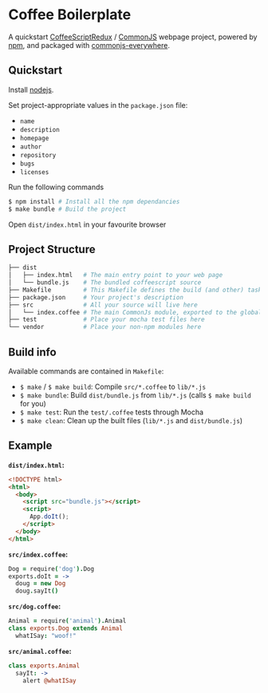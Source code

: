 # Coffee Boilerplate

A quickstart [CoffeeScriptRedux](https://github.com/michaelficarra/CoffeeScriptRedux) / [CommonJS](http://www.commonjs.org/) webpage project, powered by [npm](https://npmjs.org/), and packaged with [commonjs-everywhere](https://github.com/michaelficarra/commonjs-everywhere).

## Quickstart

Install [nodejs](http://nodejs.org/download/).

Set project-appropriate values in the `package.json` file:

 * `name`
 * `description`
 * `homepage`
 * `author`
 * `repository`
 * `bugs`
 * `licenses`

Run the following commands

```bash
$ npm install # Install all the npm dependancies
$ make bundle # Build the project
```

Open `dist/index.html` in your favourite browser

## Project Structure

```bash
├── dist
│   ├── index.html   # The main entry point to your web page
│   └── bundle.js    # The bundled coffeescript source
├── Makefile         # This Makefile defines the build (and other) tasks
├── package.json     # Your project's description
├── src              # All your source will live here
│   └── index.coffee # The main CommonJs module, exported to the global namespace as App
├── test             # Place your mocha test files here
└── vendor           # Place your non-npm modules here
```

## Build info

Available commands are contained in `Makefile`:

 * `$ make` / `$ make build`: Compile `src/*.coffee` to `lib/*.js`
 * `$ make bundle`: Build `dist/bundle.js` from `lib/*.js` (calls `$ make build` for you)
 * `$ make test`: Run the `test/.coffee` tests through Mocha
 * `$ make clean`: Clean up the built files (`lib/*.js` and `dist/bundle.js`)

## Example

**`dist/index.html`:**

```html
<!DOCTYPE html>
<html>
  <body>
    <script src="bundle.js"></script>
    <script>
      App.doIt();
    </script>
  </body>
</html>
```

**`src/index.coffee`:**

```coffeescript
Dog = require('dog').Dog
exports.doIt = ->
  doug = new Dog
  doug.sayIt()
```

**`src/dog.coffee`:**

```coffeescript
Animal = require('animal').Animal
class exports.Dog extends Animal
  whatISay: "woof!"
```

**`src/animal.coffee`:**

```coffeescript
class exports.Animal
  sayIt: ->
    alert @whatISay
```
